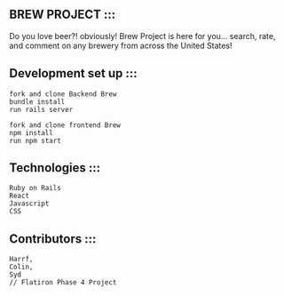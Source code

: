 BREW PROJECT :::
----------------------
Do you love beer?! obviously! Brew Project is here for you... search, rate, and comment on any brewery from across the United States!


Development set up :::
----------------------
```
fork and clone Backend Brew 
bundle install
run rails server

fork and clone frontend Brew
npm install
run npm start
```

Technologies :::
----------------------
```
Ruby on Rails
React
Javascript
CSS 
```

Contributors :::
----------------------
```
Harrf,
Colin,
Syd
// Flatiron Phase 4 Project
```
